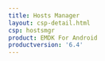```yaml
---
title: Hosts Manager
layout: csp-detail.html
csp: hostsmgr
product: EMDK For Android
productversion: '6.4'
---
```










